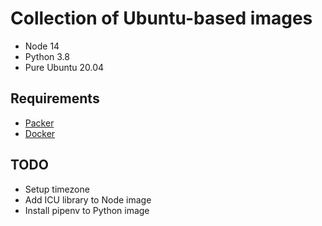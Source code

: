 # Collection of Ubuntu-based images

- Node 14
- Python 3.8
- Pure Ubuntu 20.04

## Requirements

- [Packer](https://www.packer.io)
- [Docker](https://www.docker.com)

## TODO

- Setup timezone
- Add ICU library to Node image
- Install pipenv to Python image
